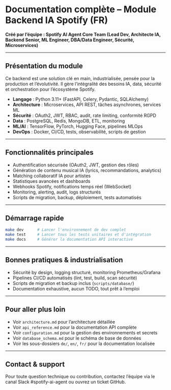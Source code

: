 # Documentation complète – Module Backend IA Spotify (FR)

**Créé par l’équipe : Spotify AI Agent Core Team (Lead Dev, Architecte IA, Backend Senior, ML Engineer, DBA/Data Engineer, Sécurité, Microservices)**

---

## Présentation du module
Ce backend est une solution clé en main, industrialisée, pensée pour la production et l’évolutivité. Il gère l’intégralité des besoins IA, data, sécurité et orchestration pour l’écosystème Spotify.

- **Langage** : Python 3.11+ (FastAPI, Celery, Pydantic, SQLAlchemy)
- **Architecture** : Microservices, API REST, tâches asynchrones, services ML
- **Sécurité** : OAuth2, JWT, RBAC, audit, rate limiting, conformité RGPD
- **Data** : PostgreSQL, Redis, MongoDB, ETL, monitoring
- **ML/AI** : TensorFlow, PyTorch, Hugging Face, pipelines MLOps
- **DevOps** : Docker, CI/CD, tests, observabilité, scripts de gestion

---

## Fonctionnalités principales
- Authentification sécurisée (OAuth2, JWT, gestion des rôles)
- Génération de contenu musical IA (lyrics, recommandations, analytics)
- Matching collaboratif IA pour artistes
- Statistiques avancées et dashboards
- Webhooks Spotify, notifications temps réel (WebSocket)
- Monitoring, alerting, audit, logs structurés
- Scripts de migration, backup, déploiement, tests automatisés

---

## Démarrage rapide
```bash
make dev      # Lancer l'environnement de dev complet
make test     # Lancer tous les tests unitaires et d'intégration
make docs     # Générer la documentation API interactive
```

---

## Bonnes pratiques & industrialisation
- Sécurité by design, logging structuré, monitoring Prometheus/Grafana
- Pipelines CI/CD automatisés (lint, test, build, scan sécurité)
- Scripts de migration et backup inclus (`scripts/database/`)
- Documentation exhaustive, aucun TODO, tout prêt à l’emploi

---

## Pour aller plus loin
- Voir `architecture.md` pour l’architecture détaillée
- Voir `api_reference.md` pour la documentation API complète
- Voir `configuration.md` pour la gestion des environnements et secrets
- Voir `database_schema.md` pour le schéma de base de données
- Voir les sous-dossiers `de/`, `en/`, `fr/` pour la documentation localisée

---

## Contact & support
Pour toute question technique ou contribution, contactez l’équipe via le canal Slack #spotify-ai-agent ou ouvrez un ticket GitHub.
